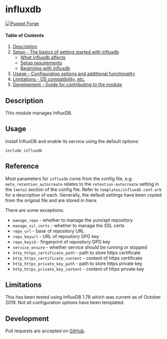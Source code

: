 # influxdb

[![Puppet Forge](http://img.shields.io/puppetforge/v/kclnmssys/influxdb.svg)](https://forge.puppetlabs.com/kclnmssys/influxdb)

#### Table of Contents

1. [Description](#description)
2. [Setup - The basics of getting started with influxdb](#setup)
    * [What influxdb affects](#what-influxdb-affects)
    * [Setup requirements](#setup-requirements)
    * [Beginning with influxdb](#beginning-with-influxdb)
3. [Usage - Configuration options and additional functionality](#usage)
4. [Limitations - OS compatibility, etc.](#limitations)
5. [Development - Guide for contributing to the module](#development)

## Description

This module manages InfluxDB.

## Usage

Install InfluxDB and enable its service using the default options:

```
include influxdb
```

## Reference

Most parameters for `influxdb` come from the config file, e.g. `meta_retention_autocreate` relates to the `retention-autocreate` setting in the `[meta]` section of the config file. Refer to `templates/influxdb.conf.erb` for a description of each. Generally, the default settings have been copied from the original file and are stored in hiera.

There are some exceptions:

 * `manage_repo` - whether to manage the yum/apt repository
 * `manage_ssl_certs` - whether to manage the SSL certs
 * `repo_url` - base of repository URL
 * `repo_keyurl` - URL of repository GPG key
 * `repo_keyid` - fingerprint of repository GPG key
 * `service_ensure` - whether service should be running or stopped
 * `http_https_certificate_path` - path to store https certificate
 * `http_https_certificate_content` - content of https certificate
 * `http_https_private_key_path` - path to store https private key
 * `http_https_private_key_content` - content of https private key

## Limitations

This has been tested using InfluxDB 1.78 which was current as of October 2019. Not all configuration options have been templated.

## Development

Pull requests are accepted on [GitHub](https://github.com/kcl-nmssys/puppet-influxdb).
